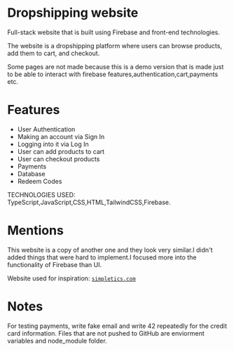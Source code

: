# Dropshipping website

Full-stack website that is built using Firebase and front-end technologies.

The website is a dropshipping platform where users can browse products, add them to cart, and checkout.

Some pages are not made because this is a demo version that is made just to be able to interact with firebase features,authentication,cart,payments etc.

# Features

- User Authentication
- Making an account via Sign In
- Logging into it via Log In
- User can add products to cart
- User can checkout products
- Payments
- Database
- Redeem Codes
  
TECHNOLOGIES USED: TypeScript,JavaScript,CSS,HTML,TailwindCSS,Firebase.

# Mentions

This website is a copy of another one and they look very similar.I didn't added things that were hard to implement.I focused more into the functionality of Firebase than UI.

Website used for inspiration: [`simpletics.com`](https://simpletics.com)

# Notes

For testing payments, write fake email and write 42 repeatedly for the credit card information.
Files that are not pushed to GitHub are enviorment variables and node_module folder.
